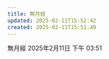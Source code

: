 ```yaml
---
title: 無月經
updated: 2025-02-11T15:52:42
created: 2025-02-11T15:51:49
---
```


無月經
2025年2月11日
下午 03:51
